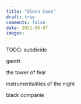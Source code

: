 ```yaml
---
title: "Glenn Cook"
draft: true
comments: false
date: 2022-06-07
images:
---
```


TODO: subdivide

garett

the tower of fear

instrumentalities of the night

black companie